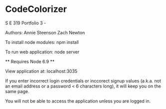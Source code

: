 # CodeColorizer
S E 319 Portfolio 3 - 

Authors:
Annie Steenson
Zach Newton

To install node modules:
npm install

To run web application:
node server

** Requires Node 6.9 **

View application at: localhost:3035

If you enter incorrect login credentials or inccorect signup values (a.k.a. not an email address or a password < 6 characters long), it will keep you on the same page.

You will not be able to access the application unless you are logged in.
